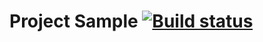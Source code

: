 # Project Sample [![Build status](https://ci.appveyor.com/api/projects/status/p45i19p417i4sa04?svg=true)](https://ci.appveyor.com/project/samkovna/homeworkauto-6)
